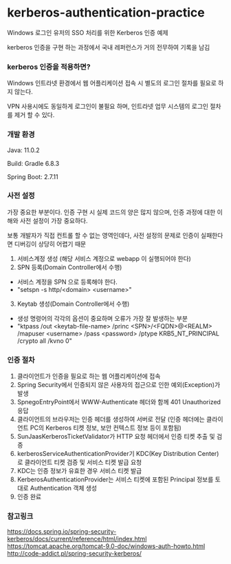 # kerberos-authentication-practice
Windows 로그인 유저의 SSO 처리를 위한 Kerberos 인증 예제

kerberos 인증을 구현 하는 과정에서 국내 레퍼런스가 거의 전무하여 기록을 남김

### kerberos 인증을 적용하면?
Windows 인트라넷 환경에서 웹 어플리케이션 접속 시 별도의 로그인 절차를 필요로 하지 않는다. 

VPN 사용시에도 동일하게 로그인이 불필요 하며, 인트라넷 업무 시스템의 로그인 절차를 제거 할 수 있다.

### 개발 환경
Java: 11.0.2

Build: Gradle 6.8.3

Spring Boot: 2.7.11


### 사전 설정
가장 중요한 부분이다. 인증 구현 시 실제 코드의 양은 많지 않으며, 인증 과정에 대한 이해와 사전 설정이 가장 중요하다.

보통 개발자가 직접 컨트롤 할 수 없는 영역인데다, 사전 설정의 문제로 인증이 실패한다면 디버깅이 상당히 어렵기 때문

1. 서비스계정 생성 (해당 서비스 계정으로 webapp 이 실행되어야 한다)
2. SPN 등록(Domain Controller에서 수행)
 - 서비스 계정을 SPN 으로 등록해야 한다.
 - "setspn -s http/\<domain\> \<username\>"
3. Keytab 생성(Domain Controller에서 수행)
 - 생성 명령어의 각각의 옵션이 중요하며 오류가 가장 잘 발생하는 부분
 - "ktpass /out \<keytab-file-name\> /princ \<SPN\>/\<FQDN\>@\<REALM\> /mapuser \<username\> /pass \<password\> /ptype KRB5_NT_PRINCIPAL /crypto all  /kvno 0"

### 인증 절차
1. 클라이언트가 인증을 필요로 하는 웹 어플리케이션에 접속
2. Spring Security에서 인증되지 않은 사용자의 접근으로 인한 예외(Exception)가 발생
3. SpnegoEntryPoint에서 WWW-Authenticate 헤더와 함께 401 Unauthorized 응답
4. 클라이언트의 브라우저는 인증 헤더를 생성하여 서버로 전달 (인증 헤더에는 클라이언트 PC의 Kerberos 티켓 정보, 보안 컨텍스트 정보 등이 포함됨)
5. SunJaasKerberosTicketValidator가 HTTP 요청 헤더에서 인증 티켓 추출 및 검증
6. kerberosServiceAuthenticationProvider기 KDC(Key Distribution Center)로 클라이언트 티켓 검증 및 서비스 티켓 발급 요청
7. KDC는 인증 정보가 유효한 경우 서비스 티켓 발급
8. KerberosAuthenticationProvider는 서비스 티켓에 포함된 Principal 정보를 토대로 Authentication 객체 생성
9. 인증 완료


### 참고링크
https://docs.spring.io/spring-security-kerberos/docs/current/reference/html/index.html
https://tomcat.apache.org/tomcat-9.0-doc/windows-auth-howto.html
http://code-addict.pl/spring-security-kerberos/


